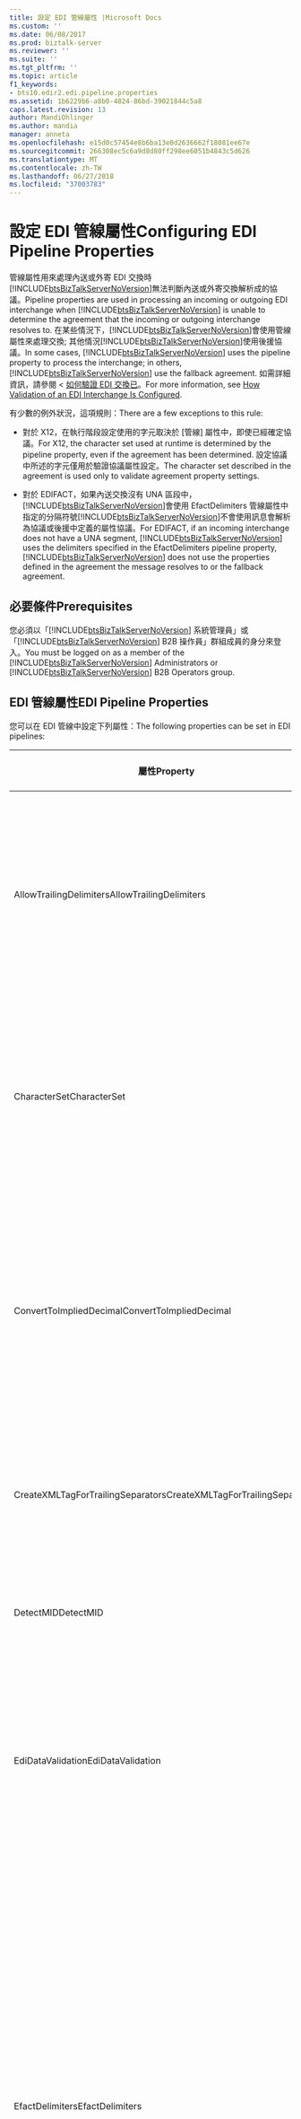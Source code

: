 ```yaml
---
title: 設定 EDI 管線屬性 |Microsoft Docs
ms.custom: ''
ms.date: 06/08/2017
ms.prod: biztalk-server
ms.reviewer: ''
ms.suite: ''
ms.tgt_pltfrm: ''
ms.topic: article
f1_keywords:
- bts10.edir2.edi.pipeline.properties
ms.assetid: 1b6229b6-a8b0-4824-86bd-39021844c5a8
caps.latest.revision: 13
author: MandiOhlinger
ms.author: mandia
manager: anneta
ms.openlocfilehash: e15d0c57454e8b6ba13e0d2636662f18081ee67e
ms.sourcegitcommit: 266308ec5c6a9d8d80ff298ee6051b4843c5d626
ms.translationtype: MT
ms.contentlocale: zh-TW
ms.lasthandoff: 06/27/2018
ms.locfileid: "37003783"
---
```

# <a name="configuring-edi-pipeline-properties"></a><span data-ttu-id="b2998-102">設定 EDI 管線屬性</span><span class="sxs-lookup"><span data-stu-id="b2998-102">Configuring EDI Pipeline Properties</span></span>
<span data-ttu-id="b2998-103">管線屬性用來處理內送或外寄 EDI 交換時[!INCLUDE[btsBizTalkServerNoVersion](../includes/btsbiztalkservernoversion-md.md)]無法判斷內送或外寄交換解析成的協議。</span><span class="sxs-lookup"><span data-stu-id="b2998-103">Pipeline properties are used in processing an incoming or outgoing EDI interchange when [!INCLUDE[btsBizTalkServerNoVersion](../includes/btsbiztalkservernoversion-md.md)] is unable to determine the agreement that the incoming or outgoing interchange resolves to.</span></span> <span data-ttu-id="b2998-104">在某些情況下，[!INCLUDE[btsBizTalkServerNoVersion](../includes/btsbiztalkservernoversion-md.md)]會使用管線屬性來處理交換; 其他情況[!INCLUDE[btsBizTalkServerNoVersion](../includes/btsbiztalkservernoversion-md.md)]使用後援協議。</span><span class="sxs-lookup"><span data-stu-id="b2998-104">In some cases, [!INCLUDE[btsBizTalkServerNoVersion](../includes/btsbiztalkservernoversion-md.md)] uses the pipeline property to process the interchange; in others, [!INCLUDE[btsBizTalkServerNoVersion](../includes/btsbiztalkservernoversion-md.md)] use the fallback agreement.</span></span> <span data-ttu-id="b2998-105">如需詳細資訊，請參閱 <<c0> [ 如何驗證 EDI 交換已](../core/how-validation-of-an-edi-interchange-is-configured.md)。</span><span class="sxs-lookup"><span data-stu-id="b2998-105">For more information, see [How Validation of an EDI Interchange Is Configured](../core/how-validation-of-an-edi-interchange-is-configured.md).</span></span>  
  
 <span data-ttu-id="b2998-106">有少數的例外狀況，這項規則：</span><span class="sxs-lookup"><span data-stu-id="b2998-106">There are a few exceptions to this rule:</span></span>  
  
- <span data-ttu-id="b2998-107">對於 X12，在執行階段設定使用的字元取決於 [管線] 屬性中，即使已經確定協議。</span><span class="sxs-lookup"><span data-stu-id="b2998-107">For X12, the character set used at runtime is determined by the pipeline property, even if the agreement has been determined.</span></span> <span data-ttu-id="b2998-108">設定協議中所述的字元僅用於驗證協議屬性設定。</span><span class="sxs-lookup"><span data-stu-id="b2998-108">The character set described in the agreement is used only to validate agreement property settings.</span></span>  
  
- <span data-ttu-id="b2998-109">對於 EDIFACT，如果內送交換沒有 UNA 區段中，[!INCLUDE[btsBizTalkServerNoVersion](../includes/btsbiztalkservernoversion-md.md)]會使用 EfactDelimiters 管線屬性中指定的分隔符號[!INCLUDE[btsBizTalkServerNoVersion](../includes/btsbiztalkservernoversion-md.md)]不會使用訊息會解析為協議或後援中定義的屬性協議。</span><span class="sxs-lookup"><span data-stu-id="b2998-109">For EDIFACT, if an incoming interchange does not have a UNA segment, [!INCLUDE[btsBizTalkServerNoVersion](../includes/btsbiztalkservernoversion-md.md)] uses the delimiters specified in the EfactDelimiters pipeline property, [!INCLUDE[btsBizTalkServerNoVersion](../includes/btsbiztalkservernoversion-md.md)] does not use the properties defined in the agreement the message resolves to or the fallback agreement.</span></span>  
  
## <a name="prerequisites"></a><span data-ttu-id="b2998-110">必要條件</span><span class="sxs-lookup"><span data-stu-id="b2998-110">Prerequisites</span></span>  
 <span data-ttu-id="b2998-111">您必須以「[!INCLUDE[btsBizTalkServerNoVersion](../includes/btsbiztalkservernoversion-md.md)] 系統管理員」或「[!INCLUDE[btsBizTalkServerNoVersion](../includes/btsbiztalkservernoversion-md.md)] B2B 操作員」群組成員的身分來登入。</span><span class="sxs-lookup"><span data-stu-id="b2998-111">You must be logged on as a member of the [!INCLUDE[btsBizTalkServerNoVersion](../includes/btsbiztalkservernoversion-md.md)] Administrators or [!INCLUDE[btsBizTalkServerNoVersion](../includes/btsbiztalkservernoversion-md.md)] B2B Operators group.</span></span>  
  
## <a name="edi-pipeline-properties"></a><span data-ttu-id="b2998-112">EDI 管線屬性</span><span class="sxs-lookup"><span data-stu-id="b2998-112">EDI Pipeline Properties</span></span>  
 <span data-ttu-id="b2998-113">您可以在 EDI 管線中設定下列屬性：</span><span class="sxs-lookup"><span data-stu-id="b2998-113">The following properties can be set in EDI pipelines:</span></span>  
  
|<span data-ttu-id="b2998-114">屬性</span><span class="sxs-lookup"><span data-stu-id="b2998-114">Property</span></span>|<span data-ttu-id="b2998-115">使用</span><span class="sxs-lookup"><span data-stu-id="b2998-115">Use</span></span>|<span data-ttu-id="b2998-116">值</span><span class="sxs-lookup"><span data-stu-id="b2998-116">Values</span></span>|<span data-ttu-id="b2998-117">管線-階段</span><span class="sxs-lookup"><span data-stu-id="b2998-117">Pipeline - Stage</span></span>|  
|--------------|---------|------------|-----------------------|  
|<span data-ttu-id="b2998-118">AllowTrailingDelimiters</span><span class="sxs-lookup"><span data-stu-id="b2998-118">AllowTrailingDelimiters</span></span>|<span data-ttu-id="b2998-119">在接收的交換上產生尾端分隔符號。</span><span class="sxs-lookup"><span data-stu-id="b2998-119">Generates trailing separators on the interchange received.</span></span>|<span data-ttu-id="b2998-120">False (預設值)</span><span class="sxs-lookup"><span data-stu-id="b2998-120">False (default)</span></span><br /><br /> <span data-ttu-id="b2998-121">True</span><span class="sxs-lookup"><span data-stu-id="b2998-121">True</span></span>|<span data-ttu-id="b2998-122">EdiReceive-反組譯</span><span class="sxs-lookup"><span data-stu-id="b2998-122">EdiReceive- Disassemble</span></span><br /><br /> <span data-ttu-id="b2998-123">AS2EdiReceive-反組譯</span><span class="sxs-lookup"><span data-stu-id="b2998-123">AS2EdiReceive -Disassemble</span></span><br /><br /> <span data-ttu-id="b2998-124">EdiSend-組合</span><span class="sxs-lookup"><span data-stu-id="b2998-124">EdiSend - Assemble</span></span><br /><br /> <span data-ttu-id="b2998-125">AS2EdiSend-組合</span><span class="sxs-lookup"><span data-stu-id="b2998-125">AS2EdiSend - Assemble</span></span>|  
|<span data-ttu-id="b2998-126">CharacterSet</span><span class="sxs-lookup"><span data-stu-id="b2998-126">CharacterSet</span></span>|<span data-ttu-id="b2998-127">指定進行外寄 EDI 交換執行階段驗證時所要使用的字元集。</span><span class="sxs-lookup"><span data-stu-id="b2998-127">Specifies the character set to be used during run-time validation of outgoing EDI interchanges.</span></span><br /><br /> <span data-ttu-id="b2998-128">這個屬性只適用於 X12 處理，不適用於 EDIFACT。</span><span class="sxs-lookup"><span data-stu-id="b2998-128">This property is used for X12 processing only, not for EDIFACT.</span></span>|<span data-ttu-id="b2998-129">UTF8 (預設值)</span><span class="sxs-lookup"><span data-stu-id="b2998-129">UTF8 (default)</span></span><br /><br /> <span data-ttu-id="b2998-130">[基本]</span><span class="sxs-lookup"><span data-stu-id="b2998-130">Basic</span></span><br /><br /> <span data-ttu-id="b2998-131">擴充</span><span class="sxs-lookup"><span data-stu-id="b2998-131">Extended</span></span>|<span data-ttu-id="b2998-132">EdiReceive-反組譯</span><span class="sxs-lookup"><span data-stu-id="b2998-132">EdiReceive - Disassemble</span></span><br /><br /> <span data-ttu-id="b2998-133">AS2EdiReceive-反組譯</span><span class="sxs-lookup"><span data-stu-id="b2998-133">AS2EdiReceive -Disassemble</span></span><br /><br /> <span data-ttu-id="b2998-134">EdiSend-組合</span><span class="sxs-lookup"><span data-stu-id="b2998-134">EdiSend - Assemble</span></span><br /><br /> <span data-ttu-id="b2998-135">AS2EdiSend-組合</span><span class="sxs-lookup"><span data-stu-id="b2998-135">AS2EdiSend - Assemble</span></span>|  
|<span data-ttu-id="b2998-136">ConvertToImpliedDecimal</span><span class="sxs-lookup"><span data-stu-id="b2998-136">ConvertToImpliedDecimal</span></span>|<span data-ttu-id="b2998-137">針對內送交換，將以 Nn 格式指定的 EDI 數字轉換為 BizTalk Server 中繼 XML 中的 10 進制數值。</span><span class="sxs-lookup"><span data-stu-id="b2998-137">For an incoming interchange, converts an EDI number that is specified with the format Nn into a base-10 numeric value in the intermediate XML in BizTalk Server.</span></span><br /><br /> <span data-ttu-id="b2998-138">這個屬性只適用於 X12 處理，不適用於 EDIFACT。</span><span class="sxs-lookup"><span data-stu-id="b2998-138">This property is used for X12 processing only, not for EDIFACT.</span></span>|<span data-ttu-id="b2998-139">False (預設值)</span><span class="sxs-lookup"><span data-stu-id="b2998-139">False (default)</span></span><br /><br /> <span data-ttu-id="b2998-140">True</span><span class="sxs-lookup"><span data-stu-id="b2998-140">True</span></span>|<span data-ttu-id="b2998-141">EdiReceive-反組譯</span><span class="sxs-lookup"><span data-stu-id="b2998-141">EdiReceive - Disassemble</span></span><br /><br /> <span data-ttu-id="b2998-142">AS2EdiReceive-反組譯</span><span class="sxs-lookup"><span data-stu-id="b2998-142">AS2EdiReceive - Disassemble</span></span>|  
|<span data-ttu-id="b2998-143">CreateXMLTagForTrailingSeparators</span><span class="sxs-lookup"><span data-stu-id="b2998-143">CreateXMLTagForTrailingSeparators</span></span>|<span data-ttu-id="b2998-144">針對每一個尾端分隔符號建立空的 XML 標記 (如果您已將**AllowTrailingDelimiters**設為 true)。</span><span class="sxs-lookup"><span data-stu-id="b2998-144">Creates empty XML tags for each of the trailing separators (if you have set **AllowTrailingDelimiters** to true).</span></span>|<span data-ttu-id="b2998-145">False (預設值)</span><span class="sxs-lookup"><span data-stu-id="b2998-145">False (default)</span></span><br /><br /> <span data-ttu-id="b2998-146">True</span><span class="sxs-lookup"><span data-stu-id="b2998-146">True</span></span>|<span data-ttu-id="b2998-147">EdiReceive-反組譯</span><span class="sxs-lookup"><span data-stu-id="b2998-147">EdiReceive - Disassemble</span></span><br /><br /> <span data-ttu-id="b2998-148">AS2EdiReceive-反組譯</span><span class="sxs-lookup"><span data-stu-id="b2998-148">AS2EdiReceive - Disassemble</span></span>|  
|<span data-ttu-id="b2998-149">DetectMID</span><span class="sxs-lookup"><span data-stu-id="b2998-149">DetectMID</span></span>|<span data-ttu-id="b2998-150">啟用 EDI 解譯器以剖析單一訊息中的多個交換。</span><span class="sxs-lookup"><span data-stu-id="b2998-150">Enables the EDI Disassembler to parse multiple interchanges in a single message.</span></span>|<span data-ttu-id="b2998-151">True (預設值)</span><span class="sxs-lookup"><span data-stu-id="b2998-151">True (default)</span></span><br /><br /> <span data-ttu-id="b2998-152">False</span><span class="sxs-lookup"><span data-stu-id="b2998-152">False</span></span>|<span data-ttu-id="b2998-153">EdiReceive-反組譯</span><span class="sxs-lookup"><span data-stu-id="b2998-153">EdiReceive - Disassemble</span></span><br /><br /> <span data-ttu-id="b2998-154">AS2EdiReceive-反組譯</span><span class="sxs-lookup"><span data-stu-id="b2998-154">AS2EdiReceive - Disassemble</span></span>|  
|<span data-ttu-id="b2998-155">EdiDataValidation</span><span class="sxs-lookup"><span data-stu-id="b2998-155">EdiDataValidation</span></span>|<span data-ttu-id="b2998-156">啟用外寄 EDI 交換的 EDI 類型 (資料元素) 驗證，這除了 EDI 資料元素驗證外，也包括欄位長度、選擇性和重複計數的驗證。</span><span class="sxs-lookup"><span data-stu-id="b2998-156">Enables EDI type (data elements) validation of outgoing EDI interchanges, including validation of field length, optionality, and repeat count in addition to EDI data element validation.</span></span>|<span data-ttu-id="b2998-157">True (預設值)</span><span class="sxs-lookup"><span data-stu-id="b2998-157">True (default)</span></span><br /><br /> <span data-ttu-id="b2998-158">False</span><span class="sxs-lookup"><span data-stu-id="b2998-158">False</span></span>|<span data-ttu-id="b2998-159">EdiReceive-反組譯</span><span class="sxs-lookup"><span data-stu-id="b2998-159">EdiReceive - Disassemble</span></span><br /><br /> <span data-ttu-id="b2998-160">AS2EdiReceive-反組譯</span><span class="sxs-lookup"><span data-stu-id="b2998-160">AS2EdiReceive - Disassemble</span></span><br /><br /> <span data-ttu-id="b2998-161">EdiSend-組合</span><span class="sxs-lookup"><span data-stu-id="b2998-161">EdiSend - Assemble</span></span><br /><br /> <span data-ttu-id="b2998-162">AS2EdiSend-組合</span><span class="sxs-lookup"><span data-stu-id="b2998-162">AS2EdiSend - Assemble</span></span>|  
|<span data-ttu-id="b2998-163">EfactDelimiters</span><span class="sxs-lookup"><span data-stu-id="b2998-163">EfactDelimiters</span></span>|<span data-ttu-id="b2998-164">指定處理內送訊息時所要使用的分隔符號。</span><span class="sxs-lookup"><span data-stu-id="b2998-164">Indicates the delimiters to be used in processing an incoming interchange.</span></span> <span data-ttu-id="b2998-165">在內送交換沒有 UNA 區段時使用。</span><span class="sxs-lookup"><span data-stu-id="b2998-165">Used if an incoming interchange does not have a UNA segment.</span></span><br /><br /> <span data-ttu-id="b2998-166">分隔符號包括下列各項：</span><span class="sxs-lookup"><span data-stu-id="b2998-166">The delimiters include the following:</span></span><br /><br /> <span data-ttu-id="b2998-167">-UNA1 （元件資料元素分隔符號）</span><span class="sxs-lookup"><span data-stu-id="b2998-167">-   UNA1 (Component data element separator)</span></span><br /><span data-ttu-id="b2998-168">-UNA2 （資料元素分隔符號）</span><span class="sxs-lookup"><span data-stu-id="b2998-168">-   UNA2 (Data element separator)</span></span><br /><span data-ttu-id="b2998-169">-UNA3 （小數點標記）</span><span class="sxs-lookup"><span data-stu-id="b2998-169">-   UNA3 (Decimal notation)</span></span><br /><span data-ttu-id="b2998-170">-UNA4 （釋放指示符號）</span><span class="sxs-lookup"><span data-stu-id="b2998-170">-   UNA4 (Release indicator)</span></span><br /><span data-ttu-id="b2998-171">-UNA5 （重複分隔符號）</span><span class="sxs-lookup"><span data-stu-id="b2998-171">-   UNA5 (Repetition separator)</span></span><br /><span data-ttu-id="b2998-172">-UNA6 （區段結束字元）**附註：** 這個屬性用於 EDIFACT 處理，不適用於 X12。</span><span class="sxs-lookup"><span data-stu-id="b2998-172">-   UNA6 (Segment terminator) **Note:**  This property is used for EDIFACT processing only, not for X12.</span></span>|<span data-ttu-id="b2998-173">0x3A、 0x2B，0x2C、 0x3F，0x20，0x27 （預設值）</span><span class="sxs-lookup"><span data-stu-id="b2998-173">0x3A, 0x2B, 0x2C, 0x3F, 0x20, 0x27 (defaults)</span></span>|<span data-ttu-id="b2998-174">EdiReceive-反組譯</span><span class="sxs-lookup"><span data-stu-id="b2998-174">EdiReceive - Disassemble</span></span><br /><br /> <span data-ttu-id="b2998-175">AS2EdiReceive-反組譯</span><span class="sxs-lookup"><span data-stu-id="b2998-175">AS2EdiReceive - Disassemble</span></span>|  
<span data-ttu-id="b2998-176">IgnoreMessageEncoding</span><span class="sxs-lookup"><span data-stu-id="b2998-176">IgnoreMessageEncoding</span></span>|<span data-ttu-id="b2998-177">指定 BatchMarker 元件將不會設定 EDI。EncodingType 內容屬性\<X12\>或是\<EDIFACT\>。</span><span class="sxs-lookup"><span data-stu-id="b2998-177">Specifies that the BatchMarker component will not set the EDI.EncodingType context property to \<X12\> or \<EDIFACT\>.</span></span> <span data-ttu-id="b2998-178">這適用於處理非 EDI 訊息時的自訂管線。</span><span class="sxs-lookup"><span data-stu-id="b2998-178">This applies to custom pipelines when processing non-EDI messages.</span></span>|<span data-ttu-id="b2998-179">False (預設值)</span><span class="sxs-lookup"><span data-stu-id="b2998-179">False (default)</span></span><br /><br /> <span data-ttu-id="b2998-180">True</span><span class="sxs-lookup"><span data-stu-id="b2998-180">True</span></span>|<span data-ttu-id="b2998-181">EdiReceive - 解析合作對象</span><span class="sxs-lookup"><span data-stu-id="b2998-181">EdiReceive - ResolveParty</span></span><br /><br /> <span data-ttu-id="b2998-182">AS2EdiReceive-解析合作對象</span><span class="sxs-lookup"><span data-stu-id="b2998-182">AS2EdiReceive - ResolveParty</span></span>|  
|<span data-ttu-id="b2998-183">MaskSecurityInformation</span><span class="sxs-lookup"><span data-stu-id="b2998-183">MaskSecurityInformation</span></span>|<span data-ttu-id="b2998-184">遮罩內送 EDI 交換之內容屬性中的授權/密碼安全性資訊，以避免資訊洩漏。</span><span class="sxs-lookup"><span data-stu-id="b2998-184">Mask authorization/password security information in the context property of an incoming EDI interchange to prevent information disclosure.</span></span> <span data-ttu-id="b2998-185">適用於 X12 交換的 ISA1、ISA2、ISA3 和 ISA4 等欄位，以及 EDIFACT 交換的 UNB6 欄位。</span><span class="sxs-lookup"><span data-stu-id="b2998-185">Applies to the ISA1, ISA2, ISA3, and ISA4 fields for X12 interchanges; and the UNB6 fields for EDIFACT interchanges.</span></span>|<span data-ttu-id="b2998-186">True (預設值)</span><span class="sxs-lookup"><span data-stu-id="b2998-186">True (default)</span></span><br /><br /> <span data-ttu-id="b2998-187">False</span><span class="sxs-lookup"><span data-stu-id="b2998-187">False</span></span>|<span data-ttu-id="b2998-188">EdiReceive-反組譯</span><span class="sxs-lookup"><span data-stu-id="b2998-188">EdiReceive - Disassemble</span></span><br /><br /> <span data-ttu-id="b2998-189">AS2EdiReceive-反組譯</span><span class="sxs-lookup"><span data-stu-id="b2998-189">AS2EdiReceive - Disassemble</span></span>|  
|<span data-ttu-id="b2998-190">PreserveInterchange</span><span class="sxs-lookup"><span data-stu-id="b2998-190">PreserveInterchange</span></span>|<span data-ttu-id="b2998-191">指定將接收的批次當做單一單位處理。</span><span class="sxs-lookup"><span data-stu-id="b2998-191">Specifies that a batch received will be processed as a single unit.</span></span>|<span data-ttu-id="b2998-192">False (預設值)</span><span class="sxs-lookup"><span data-stu-id="b2998-192">False (default)</span></span><br /><br /> <span data-ttu-id="b2998-193">True</span><span class="sxs-lookup"><span data-stu-id="b2998-193">True</span></span>|<span data-ttu-id="b2998-194">EdiReceive-反組譯</span><span class="sxs-lookup"><span data-stu-id="b2998-194">EdiReceive - Disassemble</span></span><br /><br /> <span data-ttu-id="b2998-195">AS2EdiReceive-反組譯</span><span class="sxs-lookup"><span data-stu-id="b2998-195">AS2EdiReceive - Disassemble</span></span>|  
|<span data-ttu-id="b2998-196">RouteAckOn2WayPort</span><span class="sxs-lookup"><span data-stu-id="b2998-196">RouteAckOn2WayPort</span></span>|<span data-ttu-id="b2998-197">透過雙向要求-回應接收埠的開啟連線來傳回 EDI 通知。</span><span class="sxs-lookup"><span data-stu-id="b2998-197">Returns an EDI acknowledgment over the open connection of a two-way request-response receive port.</span></span>|<span data-ttu-id="b2998-198">True (預設值)</span><span class="sxs-lookup"><span data-stu-id="b2998-198">True (default)</span></span><br /><br /> <span data-ttu-id="b2998-199">False</span><span class="sxs-lookup"><span data-stu-id="b2998-199">False</span></span>|<span data-ttu-id="b2998-200">EdiReceive-反組譯</span><span class="sxs-lookup"><span data-stu-id="b2998-200">EdiReceive - Disassemble</span></span><br /><br /> <span data-ttu-id="b2998-201">AS2EdiReceive-反組譯</span><span class="sxs-lookup"><span data-stu-id="b2998-201">AS2EdiReceive - Disassemble</span></span>|  
|<span data-ttu-id="b2998-202">UseDotAsDecimalSeperator</span><span class="sxs-lookup"><span data-stu-id="b2998-202">UseDotAsDecimalSeperator</span></span>|<span data-ttu-id="b2998-203">設為 True 時，EDI 接收管線會使用的小數點標記"。"</span><span class="sxs-lookup"><span data-stu-id="b2998-203">When set to True, the EDI receive pipeline uses a decimal notation of “.”</span></span> <span data-ttu-id="b2998-204">而不是內送文件的小數點標記。</span><span class="sxs-lookup"><span data-stu-id="b2998-204">instead of the decimal notation of the incoming document.</span></span>|<span data-ttu-id="b2998-205">False (預設值)</span><span class="sxs-lookup"><span data-stu-id="b2998-205">False (default)</span></span><br /><br /> <span data-ttu-id="b2998-206">True</span><span class="sxs-lookup"><span data-stu-id="b2998-206">True</span></span>|<span data-ttu-id="b2998-207">EdiReceive-反組譯</span><span class="sxs-lookup"><span data-stu-id="b2998-207">EdiReceive – Disassemble</span></span><br /><br /> <span data-ttu-id="b2998-208">AS2EdiReceive-反組譯</span><span class="sxs-lookup"><span data-stu-id="b2998-208">AS2EdiReceive - Disassemble</span></span>|  
|<span data-ttu-id="b2998-209">UseIsa11AsRepetitionSeparator</span><span class="sxs-lookup"><span data-stu-id="b2998-209">UseIsa11AsRepetitionSeparator</span></span>|<span data-ttu-id="b2998-210">指定使用 ISA11 做為重複分隔符號，而非標準識別項。</span><span class="sxs-lookup"><span data-stu-id="b2998-210">Specifies that ISA11 is used as a Repetition separator instead of a Standard identifier.</span></span> <span data-ttu-id="b2998-211">**注意：** 這個屬性用於 X12 處理，不適用於 EDIFACT。</span><span class="sxs-lookup"><span data-stu-id="b2998-211">**Note:**  This property is used for X12 processing only, not for EDIFACT.</span></span>|<span data-ttu-id="b2998-212">False (預設值)</span><span class="sxs-lookup"><span data-stu-id="b2998-212">False (default)</span></span><br /><br /> <span data-ttu-id="b2998-213">True</span><span class="sxs-lookup"><span data-stu-id="b2998-213">True</span></span>|<span data-ttu-id="b2998-214">EdiReceive-反組譯</span><span class="sxs-lookup"><span data-stu-id="b2998-214">EdiReceive - Disassemble</span></span><br /><br /> <span data-ttu-id="b2998-215">AS2EdiReceive-反組譯</span><span class="sxs-lookup"><span data-stu-id="b2998-215">AS2EdiReceive - Disassemble</span></span>|  
|<span data-ttu-id="b2998-216">XmlSchemaValidation</span><span class="sxs-lookup"><span data-stu-id="b2998-216">XmlSchemaValidation</span></span>|<span data-ttu-id="b2998-217">啟用外寄 EDI 交換的擴充 (BTS-XSD) 驗證。</span><span class="sxs-lookup"><span data-stu-id="b2998-217">Enables extended (BTS-XSD) validation of outgoing EDI interchanges.</span></span> <span data-ttu-id="b2998-218">這只適用於已經使用資料型別不是 EDI 資料型別之元素自訂結構描述的情況。</span><span class="sxs-lookup"><span data-stu-id="b2998-218">This applies only if the schema has been customized with elements whose data type is not an EDI data type.</span></span> <span data-ttu-id="b2998-219">這些加入的元素不會由 EDI 驗證方法予以驗證，所以都會接受擴充驗證。</span><span class="sxs-lookup"><span data-stu-id="b2998-219">These added elements are not be validated by EDI validation, so will be covered by extended validation.</span></span>|<span data-ttu-id="b2998-220">False (預設值)</span><span class="sxs-lookup"><span data-stu-id="b2998-220">False (default)</span></span><br /><br /> <span data-ttu-id="b2998-221">True</span><span class="sxs-lookup"><span data-stu-id="b2998-221">True</span></span>|<span data-ttu-id="b2998-222">EdiReceive-反組譯</span><span class="sxs-lookup"><span data-stu-id="b2998-222">EdiReceive - Disassemble</span></span><br /><br /> <span data-ttu-id="b2998-223">AS2EdiReceive-反組譯</span><span class="sxs-lookup"><span data-stu-id="b2998-223">AS2EdiReceive - Disassemble</span></span><br /><br /> <span data-ttu-id="b2998-224">EdiSend-組合</span><span class="sxs-lookup"><span data-stu-id="b2998-224">EdiSend - Assemble</span></span><br /><br /> <span data-ttu-id="b2998-225">AS2EdiSend-組合</span><span class="sxs-lookup"><span data-stu-id="b2998-225">AS2EdiSend - Assemble</span></span>|  
  
### <a name="to-set-a-pipeline-property"></a><span data-ttu-id="b2998-226">若要設定管線屬性</span><span class="sxs-lookup"><span data-stu-id="b2998-226">To set a pipeline property</span></span>  
  
1. <span data-ttu-id="b2998-227">在 [!INCLUDE[btsBizTalkServerNoVersion](../includes/btsbiztalkservernoversion-md.md)]管理主控台中，以滑鼠右鍵按一下接收位置或傳送埠使用您要設定屬性，然後按一下 管線**屬性**。</span><span class="sxs-lookup"><span data-stu-id="b2998-227">In [!INCLUDE[btsBizTalkServerNoVersion](../includes/btsbiztalkservernoversion-md.md)] Administration Console, right-click the receive location or send port using the pipeline that you want to set properties for, and then click **Properties**.</span></span>  
  
2. <span data-ttu-id="b2998-228">按一下要設定屬性之管線旁邊的省略符號按鈕 (?。</span><span class="sxs-lookup"><span data-stu-id="b2998-228">Click the ellipsis button (…) next to the pipeline that you want to set properties for.</span></span>  
  
3. <span data-ttu-id="b2998-229">在 [**設定管線**] 對話方塊中，輸入屬性的值，，然後按一下**確定**。</span><span class="sxs-lookup"><span data-stu-id="b2998-229">In the **Configure Pipeline** dialog box, enter the value for the property, and then click **OK**.</span></span>  
  
## <a name="see-also"></a><span data-ttu-id="b2998-230">另請參閱</span><span class="sxs-lookup"><span data-stu-id="b2998-230">See Also</span></span>  
 [<span data-ttu-id="b2998-231">如何設定驗證 EDI 交換</span><span class="sxs-lookup"><span data-stu-id="b2998-231">How Validation of an EDI Interchange Is Configured</span></span>](../core/how-validation-of-an-edi-interchange-is-configured.md)